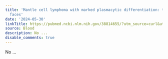 ```yaml
---
title: 'Mantle cell lymphoma with marked plasmacytic differentiation: two contrasting
  faces'
date: '2024-05-30'
linkTitle: https://pubmed.ncbi.nlm.nih.gov/38814655/?utm_source=curl&utm_medium=rss&utm_campaign=journals&utm_content=7603509&fc=None&ff=20240530181344&v=2.18.0.post9+e462414
source: Blood
description: No ...
disable_comments: true
---
```

No ...